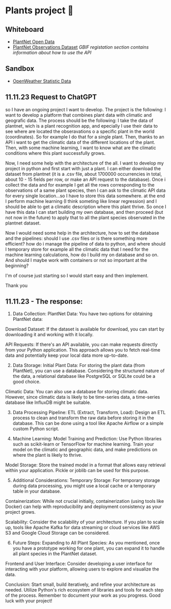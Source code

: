 # Plants project 🌴

## Whiteboard
* [PlantNet Open Data](https://plantnet.org/open-data/)
* [PlantNet Observations Dataset](https://www.gbif.org/dataset/7a3679ef-5582-4aaa-81f0-8c2545cafc81#description)  *GBIF registation section contains information about how to use the API*

## Sandbox
* [OpenWeather Statistic Data](https://openweathermap.org/api/statistics-api#:~:text=Statistical%20Weather%20Data%20API%20allows,or%20for%20the%20entire%20year.)


## 11.11.23 Request to ChatGPT
so I have an ongoing project I want to develop. The project is the following: I want to develop a platform that combines plant data with climatic and geografic data. The process should be the following: I take the data of plantnet, wich is a plant recognition app, and epecially I use their data to see where are located  the obseravations o a specific plant in the world (coordinates). So for example I do that for a single plant. Then, thanks to an API i want to get the climatic data of the different locations of the plant. Then, with some machine learning, I want to know what are the climatic conditions where this plant successfully grows. 

Now, I need some help with the architecture of the all. I want to develop my project in python and first start with just a plant. I can either download the dataset from plantnet (it is a .csv file, about 1700000 occurrencies in total, about 10 - 15 fields per row, or make an API request to the database).
Once i collect the data and for example I get all the rows corresponding to the observations of a same plant species, then I can ask to the climatic API data for every single location...so I have to store this data somewhere. at the end I perform machine learning (I think someting like linear regression) and I should be able to get a climatic description where this plant thrive. So once I have this data I can start building my own database, and then proceed (but not now in the future) to apply that to all the plant species observated in the plantnet dataset. 

Now I would need some help in the architecture, how to set the database and the pipelines: should I use .csv files or is there something more efficient? how do i manage the pipeline of data to python, and where should I temporary store for example all the climatic data that I need for the machine learning calculations, how do I build my on database and so on. And should I maybe work with containers or not so important at the beginning?

I'm of course just starting so I would start easy and then implement.

Thank you

## 11.11.23 - The response:
1. Data Collection:
PlantNet Data:
You have two options for obtaining PlantNet data:

Download Dataset: If the dataset is available for download, you can start by downloading it and working with it locally.

API Requests: If there's an API available, you can make requests directly from your Python application. This approach allows you to fetch real-time data and potentially keep your local data more up-to-date.

2. Data Storage:
Initial Plant Data:
For storing the plant data (from PlantNet), you can use a database. Considering the structured nature of the data, a relational database like PostgreSQL or SQLite could be a good choice.

Climatic Data:
You can also use a database for storing climatic data. However, since climatic data is likely to be time-series data, a time-series database like InfluxDB might be suitable.

3. Data Processing Pipeline:
ETL (Extract, Transform, Load):
Design an ETL process to clean and transform the raw data before storing it in the database. This can be done using a tool like Apache Airflow or a simple custom Python script.

4. Machine Learning:
Model Training and Prediction:
Use Python libraries such as scikit-learn or TensorFlow for machine learning. Train your model on the climatic and geographic data, and make predictions on where the plant is likely to thrive.

Model Storage:
Store the trained model in a format that allows easy retrieval within your application. Pickle or joblib can be used for this purpose.

5. Additional Considerations:
Temporary Storage:
For temporary storage during data processing, you might use a local cache or a temporary table in your database.

Containerization:
While not crucial initially, containerization (using tools like Docker) can help with reproducibility and deployment consistency as your project grows.

Scalability:
Consider the scalability of your architecture. If you plan to scale up, tools like Apache Kafka for data streaming or cloud services like AWS S3 and Google Cloud Storage can be considered.

6. Future Steps:
Expanding to All Plant Species:
As you mentioned, once you have a prototype working for one plant, you can expand it to handle all plant species in the PlantNet dataset.

Frontend and User Interface:
Consider developing a user interface for interacting with your platform, allowing users to explore and visualize the data.

Conclusion:
Start small, build iteratively, and refine your architecture as needed. Utilize Python's rich ecosystem of libraries and tools for each step of the process. Remember to document your work as you progress. Good luck with your project!
